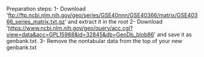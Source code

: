 Preparation steps:
1- Download 'ftp://ftp.ncbi.nlm.nih.gov/geo/series/GSE40nnn/GSE40366/matrix/GSE40366_series_matrix.txt.gz' and extract it in the root
2- Download 'https://www.ncbi.nlm.nih.gov/geo/query/acc.cgi?view=data&acc=GPL15988&id=32845&db=GeoDb_blob86' and save it as genbank.txt. 
3- Remove the nontabular data from the top of your new genbank.txt


